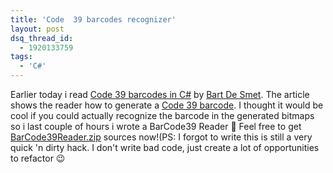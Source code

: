 ```yaml
---
title: 'Code  39 barcodes recognizer'
layout: post
dsq_thread_id:
  - 1920133759
tags:
  - 'C#'
---
```

Earlier today i read [Code 39 barcodes in C#](http://community.bartdesmet.net/blogs/bart/archive/2006/09/18/4432.aspx) by [Bart De Smet](http://community.bartdesmet.net/blogs/bart/default.aspx). The article shows the reader how to generate a [Code 39 barcode](http://en.wikipedia.org/wiki/Code_39). I thought it would be cool if you could actually recognize the barcode in the generated bitmaps so i last couple of hours i wrote a BarCode39 Reader 🙂 Feel free to get [BarCode39Reader.zip](http://www.timvw.be/wp-content/code/csharp/BarCode39Reader.zip) sources now!(PS: I forgot to write this is still a very quick 'n dirty hack. I don't write bad code, just create a lot of opportunities to refactor 😉
